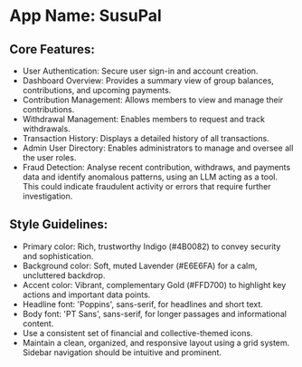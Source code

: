 # **App Name**: SusuPal

## Core Features:

- User Authentication: Secure user sign-in and account creation.
- Dashboard Overview: Provides a summary view of group balances, contributions, and upcoming payments.
- Contribution Management: Allows members to view and manage their contributions.
- Withdrawal Management: Enables members to request and track withdrawals.
- Transaction History: Displays a detailed history of all transactions.
- Admin User Directory: Enables administrators to manage and oversee all the user roles.
- Fraud Detection: Analyse recent contribution, withdraws, and payments data and identify anomalous patterns, using an LLM acting as a tool. This could indicate fraudulent activity or errors that require further investigation. 

## Style Guidelines:

- Primary color: Rich, trustworthy Indigo (#4B0082) to convey security and sophistication.
- Background color: Soft, muted Lavender (#E6E6FA) for a calm, uncluttered backdrop.
- Accent color: Vibrant, complementary Gold (#FFD700) to highlight key actions and important data points.
- Headline font: 'Poppins', sans-serif, for headlines and short text.
- Body font: 'PT Sans', sans-serif, for longer passages and informational content.
- Use a consistent set of financial and collective-themed icons.
- Maintain a clean, organized, and responsive layout using a grid system. Sidebar navigation should be intuitive and prominent.